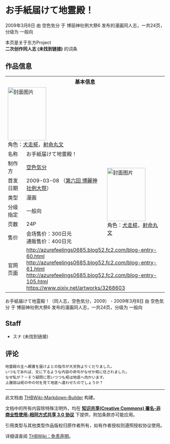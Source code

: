 # お手紙届けて地霊殿！

<!-- source html: G:\repos\THBWiki-Markdown-Builder\THBWikiMarkdown\Temp\main\c\ca\ns0%3A%E3%81%8A%E6%89%8B%E7%B4%99%E5%B1%8A%E3%81%91%E3%81%A6%E5%9C%B0%E9%9C%8A%E6%AE%BF%EF%BC%81.html -->

2009年3月8日 由 空色気分 于 博丽神社例大祭6 发布的漫画同人志，一共24页，分级为 一般向

本页是关于东方Project  
 **二次创作同人志 (未找到链接)** 的词条
## 作品信息

<table><tbody><tr><th colspan="3">基本信息</th></tr><tr><td class="cover-artwork-mobile" colspan="2"><a href="./文件-お手紙届けて地霊殿！封面.png.md" class="image" title="封面图片"><img alt="封面图片" src="https://upload.thwiki.cc/thumb/2/28/%E3%81%8A%E6%89%8B%E7%B4%99%E5%B1%8A%E3%81%91%E3%81%A6%E5%9C%B0%E9%9C%8A%E6%AE%BF%EF%BC%81%E5%B0%81%E9%9D%A2.png/121px-%E3%81%8A%E6%89%8B%E7%B4%99%E5%B1%8A%E3%81%91%E3%81%A6%E5%9C%B0%E9%9C%8A%E6%AE%BF%EF%BC%81%E5%B0%81%E9%9D%A2.png" decoding="async" loading="lazy" width="121" height="168" srcset="https://upload.thwiki.cc/thumb/2/28/%E3%81%8A%E6%89%8B%E7%B4%99%E5%B1%8A%E3%81%91%E3%81%A6%E5%9C%B0%E9%9C%8A%E6%AE%BF%EF%BC%81%E5%B0%81%E9%9D%A2.png/182px-%E3%81%8A%E6%89%8B%E7%B4%99%E5%B1%8A%E3%81%91%E3%81%A6%E5%9C%B0%E9%9C%8A%E6%AE%BF%EF%BC%81%E5%B0%81%E9%9D%A2.png 1.5x, https://upload.thwiki.cc/thumb/2/28/%E3%81%8A%E6%89%8B%E7%B4%99%E5%B1%8A%E3%81%91%E3%81%A6%E5%9C%B0%E9%9C%8A%E6%AE%BF%EF%BC%81%E5%B0%81%E9%9D%A2.png/242px-%E3%81%8A%E6%89%8B%E7%B4%99%E5%B1%8A%E3%81%91%E3%81%A6%E5%9C%B0%E9%9C%8A%E6%AE%BF%EF%BC%81%E5%B0%81%E9%9D%A2.png 2x" data-file-width="600" data-file-height="832"></a><div class="cover-char">角色：<a href="./犬走椛.md" title="犬走椛">犬走椛</a>，<a href="./射命丸文.md" title="射命丸文">射命丸文</a></div></td>
</tr><tr><td class="label">名称</td><td colspan="2"> お手紙届けて地霊殿！ </td></tr><tr><td class="label">制作方</td><td><a href="./空色気分.md" title="空色気分">空色気分</a></td><td class="cover-artwork" rowspan="6" style="min-width:168px;"><a href="./文件-お手紙届けて地霊殿！封面.png.md" class="image" title="封面图片"><img alt="封面图片" src="https://upload.thwiki.cc/thumb/2/28/%E3%81%8A%E6%89%8B%E7%B4%99%E5%B1%8A%E3%81%91%E3%81%A6%E5%9C%B0%E9%9C%8A%E6%AE%BF%EF%BC%81%E5%B0%81%E9%9D%A2.png/121px-%E3%81%8A%E6%89%8B%E7%B4%99%E5%B1%8A%E3%81%91%E3%81%A6%E5%9C%B0%E9%9C%8A%E6%AE%BF%EF%BC%81%E5%B0%81%E9%9D%A2.png" decoding="async" loading="lazy" width="121" height="168" srcset="https://upload.thwiki.cc/thumb/2/28/%E3%81%8A%E6%89%8B%E7%B4%99%E5%B1%8A%E3%81%91%E3%81%A6%E5%9C%B0%E9%9C%8A%E6%AE%BF%EF%BC%81%E5%B0%81%E9%9D%A2.png/182px-%E3%81%8A%E6%89%8B%E7%B4%99%E5%B1%8A%E3%81%91%E3%81%A6%E5%9C%B0%E9%9C%8A%E6%AE%BF%EF%BC%81%E5%B0%81%E9%9D%A2.png 1.5x, https://upload.thwiki.cc/thumb/2/28/%E3%81%8A%E6%89%8B%E7%B4%99%E5%B1%8A%E3%81%91%E3%81%A6%E5%9C%B0%E9%9C%8A%E6%AE%BF%EF%BC%81%E5%B0%81%E9%9D%A2.png/242px-%E3%81%8A%E6%89%8B%E7%B4%99%E5%B1%8A%E3%81%91%E3%81%A6%E5%9C%B0%E9%9C%8A%E6%AE%BF%EF%BC%81%E5%B0%81%E9%9D%A2.png 2x" data-file-width="600" data-file-height="832"></a><div class="cover-char">角色：<a href="./犬走椛.md" title="犬走椛">犬走椛</a>，<a href="./射命丸文.md" title="射命丸文">射命丸文</a></div></td>
</tr><tr><td class="label">首发日期</td><td>2009-03-08&#160;（<a href="/展会作品列表?e=%E5%8D%9A%E4%B8%BD%E7%A5%9E%E7%A4%BE%E4%BE%8B%E5%A4%A7%E7%A5%AD%236">第六回 博麗神社例大祭</a>）</td></tr><tr><td class="label">类型</td><td>漫画</td></tr><tr><td class="label">分级指定</td><td>一般向</td></tr><tr><td class="label">页数</td><td>24P</td></tr><tr><td class="label">售价</td><td>会场售价：300日元<br>通贩售价：400日元</td></tr>
<tr><td class="label">官网页面</td><td colspan="2"><a rel="nofollow" class="external free" href="http://azurefeelings0685.blog52.fc2.com/blog-entry-60.html">http://azurefeelings0685.blog52.fc2.com/blog-entry-60.html</a><br><a rel="nofollow" class="external free" href="http://azurefeelings0685.blog52.fc2.com/blog-entry-61.html">http://azurefeelings0685.blog52.fc2.com/blog-entry-61.html</a><br><a rel="nofollow" class="external free" href="http://azurefeelings0685.blog52.fc2.com/blog-entry-105.html">http://azurefeelings0685.blog52.fc2.com/blog-entry-105.html</a><br><a rel="nofollow" class="external free" href="https://www.pixiv.net/artworks/3268603">https://www.pixiv.net/artworks/3268603</a></td></tr></tbody></table>

お手紙届けて地霊殿！（同人志，空色気分，2009） - 2009年3月8日 由 空色気分 于 博丽神社例大祭6 发布的漫画同人志，一共24页，分级为 一般向
## Staff
- スナ (未找到链接)

## 评论
```
地霊殿の主へ親書を届けよとの指令が大天狗よりくだりました。
いつもであれば、文に下るような内容の命令がなぜか椛に任されました。
なぜ私が？－そう疑問に思いつつも椛は地底へ向かいます。
上層部は椛の中の何を見て地底へ遣わせたのでしょうか？
```

  
  

  





---

此文档由 [THBWiki-Markdown-Builder](https://github.com/Delsin-Yu/THBWiki-Markdown-Builder) 构建。

文档中的所有内容除特殊注明外，均在 [**知识共享(Creative Commons) 署名-非商业性使用-相同方式共享 3.0 协议**](https://creativecommons.org/licenses/by-sa/3.0/deed.zh-hans) 下提供，附加条款亦可能应用。

引用类型与其他类型作品版权归原作者所有，如有作者授权则遵照授权协议使用。

详细请查阅 [THBWiki：免责声明](https://thbwiki.cc/THBWiki:%E5%85%8D%E8%B4%A3%E5%A3%B0%E6%98%8E)。

